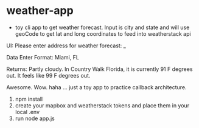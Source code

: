 # weather-app
- toy cli app to get weather forecast. Input is city and state and will use geoCode to get lat and long coordinates to feed into weatherstack api

UI:
Please enter address for weather forecast: _

Data Enter Format:
Miami, FL

Returns:
Partly cloudy. In Country Walk Florida, it is currently 91 F degrees out. It feels like 99 F degrees out.

Awesome. Wow. haha ... just a toy app to practice callback architecture.

1. npm install
2. create your mapbox and weatherstack tokens and place them in your local .env
3. run node app.js

